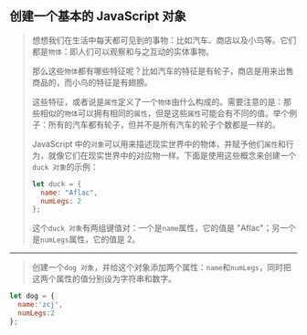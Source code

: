 ## 创建一个基本的 JavaScript 对象

> 想想我们在生活中每天都可见到的事物：比如汽车、商店以及小鸟等。它们都是`物体`：即人们可以观察和与之互动的实体事物。
>
> 那么这些`物体`都有哪些特征呢？比如汽车的特征是有轮子，商店是用来出售商品的，而小鸟的特征是有翅膀。
>
> 这些特征，或者说是`属性`定义了一个`物体`由什么构成的。需要注意的是：那些相似的`物体`可以拥有相同的`属性`，但是这些`属性`可能会有不同的值。举个例子：所有的汽车都有轮子，但并不是所有汽车的轮子个数都是一样的。
>
> JavaScript 中的`对象`可以用来描述现实世界中的物体，并赋予他们`属性`和行为，就像它们在现实世界中的对应物一样。下面是使用这些概念来创建一个`duck 对象`的示例：
>
> ```js
> let duck = {
>   name: "Aflac",
>   numLegs: 2
> };
> ```
>
> 这个`duck 对象`有两组键值对：一个是`name`属性，它的值是 "Aflac"；另一个是`numLegs`属性，它的值是 2。

---

> 创建一个`dog 对象`，并给这个对象添加两个属性：`name`和`numLegs`，同时把这两个属性的值分别设为字符串和数字。

```js
let dog = {
  name:'zcj',
  numLegs:2
};
```

